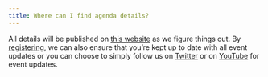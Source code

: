 ```yaml
---
title: Where can I find agenda details?
---
```


All details will be published on [this website](/devsummit/) as we figure things out. By <a href="https://events.withgoogle.com/chrome-dev-summit-2020/registrations/new/" target="_blank" rel="noopener noreferrer">registering</a>, we can also ensure that you’re kept up to date with all event updates or you can choose to simply follow us on <a href="https://twitter.com/ChromiumDev" target="_blank" rel="noopener noreferrer">Twitter</a> or on <a href="https://www.youtube.com/channel/UCnUYZLuoy1rq1aVMwx4aTzw?sub_confirmation=1" target="_blank" rel="noopener noreferrer">YouTube</a> for event updates.
